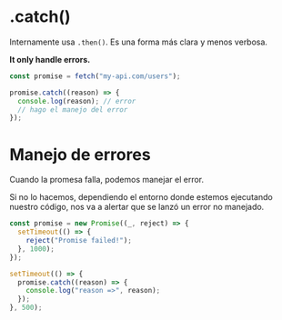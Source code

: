 # .catch()

Internamente usa `.then()`. Es una forma más clara y menos verbosa.

**It only handle errors.**

```javascript
const promise = fetch("my-api.com/users");

promise.catch((reason) => {
  console.log(reason); // error
  // hago el manejo del error
});
```

# Manejo de errores

Cuando la promesa falla, podemos manejar el error.

Si no lo hacemos, dependiendo el entorno donde estemos ejecutando nuestro código, nos va a alertar que se lanzó un error no manejado.

```javascript
const promise = new Promise((_, reject) => {
  setTimeout(() => {
    reject("Promise failed!");
  }, 1000);
});

setTimeout(() => {
  promise.catch((reason) => {
    console.log("reason =>", reason);
  });
}, 500);
```
